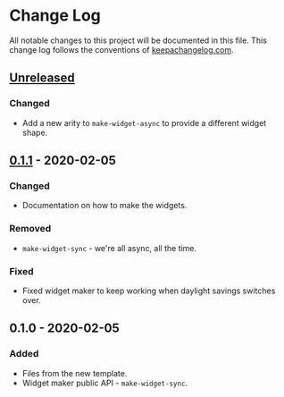 # Change Log
All notable changes to this project will be documented in this file. This change log follows the conventions of [keepachangelog.com](http://keepachangelog.com/).

## [Unreleased]
### Changed
- Add a new arity to `make-widget-async` to provide a different widget shape.

## [0.1.1] - 2020-02-05
### Changed
- Documentation on how to make the widgets.

### Removed
- `make-widget-sync` - we're all async, all the time.

### Fixed
- Fixed widget maker to keep working when daylight savings switches over.

## 0.1.0 - 2020-02-05
### Added
- Files from the new template.
- Widget maker public API - `make-widget-sync`.

[Unreleased]: https://github.com/your-name/trello2xlx/compare/0.1.1...HEAD
[0.1.1]: https://github.com/your-name/trello2xlsx/compare/0.1.0...0.1.1

